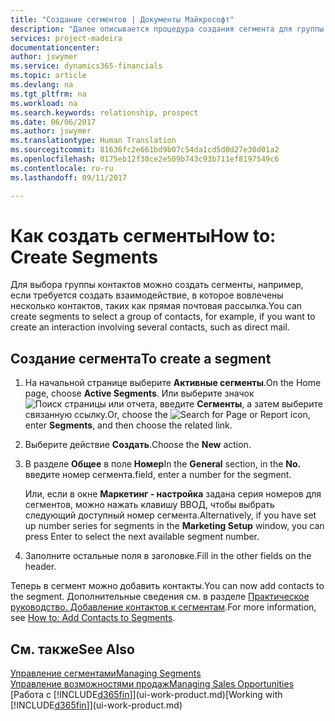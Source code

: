 ```yaml
---
title: "Создание сегментов | Документы Майкрософт"
description: "Далее описывается процедура создания сегмента для группы контактов в Financials, например, чтобы обращаться к нескольким контактам с помощью прямой почтовой рассылки."
services: project-madeira
documentationcenter: 
author: jswymer
ms.service: dynamics365-financials
ms.topic: article
ms.devlang: na
ms.tgt_pltfrm: na
ms.workload: na
ms.search.keywords: relationship, prospect
ms.date: 06/06/2017
ms.author: jswymer
ms.translationtype: Human Translation
ms.sourcegitcommit: 81636fc2e661bd9b07c54da1cd5d0d27e30d01a2
ms.openlocfilehash: 0175eb12f30ce2e509b743c93b711ef8197549c6
ms.contentlocale: ru-ru
ms.lasthandoff: 09/11/2017

---
```

# <a name="how-to-create-segments"></a><span data-ttu-id="5e074-103">Как создать сегменты</span><span class="sxs-lookup"><span data-stu-id="5e074-103">How to: Create Segments</span></span>
<span data-ttu-id="5e074-104">Для выбора группы контактов можно создать сегменты, например, если требуется создать взаимодействие, в которое вовлечены несколько контактов, таких как прямая почтовая рассылка.</span><span class="sxs-lookup"><span data-stu-id="5e074-104">You can create segments to select a group of contacts, for example, if you want to create an interaction involving several contacts, such as direct mail.</span></span>

## <a name="to-create-a-segment"></a><span data-ttu-id="5e074-105">Создание сегмента</span><span class="sxs-lookup"><span data-stu-id="5e074-105">To create a segment</span></span>
1. <span data-ttu-id="5e074-106">На начальной странице выберите **Активные сегменты**.</span><span class="sxs-lookup"><span data-stu-id="5e074-106">On the Home page, choose **Active Segments**.</span></span> <span data-ttu-id="5e074-107">Или выберите значок ![Поиск страницы или отчета](media/ui-search/search_small.png "Значок поиска страницы или отчета"), введите **Сегменты**, а затем выберите связанную ссылку.</span><span class="sxs-lookup"><span data-stu-id="5e074-107">Or, choose the ![Search for Page or Report](media/ui-search/search_small.png "Search for Page or Report icon") icon, enter **Segments**, and then choose the related link.</span></span>
2. <span data-ttu-id="5e074-108">Выберите действие **Создать**.</span><span class="sxs-lookup"><span data-stu-id="5e074-108">Choose the **New** action.</span></span>
3. <span data-ttu-id="5e074-109">В разделе **Общее** в поле **Номер**</span><span class="sxs-lookup"><span data-stu-id="5e074-109">In the **General** section, in the **No.**</span></span> <span data-ttu-id="5e074-110">введите номер сегмента.</span><span class="sxs-lookup"><span data-stu-id="5e074-110">field, enter a number for the segment.</span></span>

    <span data-ttu-id="5e074-111">Или, если в окне **Маркетинг - настройка** задана серия номеров для сегментов, можно нажать клавишу ВВОД, чтобы выбрать следующий доступный номер сегмента.</span><span class="sxs-lookup"><span data-stu-id="5e074-111">Alternatively, if you have set up number series for segments in the **Marketing Setup** window, you can press Enter to select the next available segment number.</span></span>
4. <span data-ttu-id="5e074-112">Заполните остальные поля в заголовке.</span><span class="sxs-lookup"><span data-stu-id="5e074-112">Fill in the other fields on the header.</span></span>

<span data-ttu-id="5e074-113">Теперь в сегмент можно добавить контакты.</span><span class="sxs-lookup"><span data-stu-id="5e074-113">You can now add contacts to the segment.</span></span> <span data-ttu-id="5e074-114">Дополнительные сведения см. в разделе [Практическое руководство. Добавление контактов к сегментам](marketing-add-contact-segment.md).</span><span class="sxs-lookup"><span data-stu-id="5e074-114">For more information, see [How to: Add Contacts to Segments](marketing-add-contact-segment.md).</span></span>

## <a name="see-also"></a><span data-ttu-id="5e074-115">См. также</span><span class="sxs-lookup"><span data-stu-id="5e074-115">See Also</span></span>
[<span data-ttu-id="5e074-116">Управление сегментами</span><span class="sxs-lookup"><span data-stu-id="5e074-116">Managing Segments</span></span>](marketing-segments.md)  
[<span data-ttu-id="5e074-117">Управление возможностями продаж</span><span class="sxs-lookup"><span data-stu-id="5e074-117">Managing Sales Opportunities</span></span>](marketing-manage-sales-opportunities.md)  
<span data-ttu-id="5e074-118">[Работа с [!INCLUDE[d365fin](includes/d365fin_md.md)]](ui-work-product.md)</span><span class="sxs-lookup"><span data-stu-id="5e074-118">[Working with [!INCLUDE[d365fin](includes/d365fin_md.md)]](ui-work-product.md)</span></span>  

